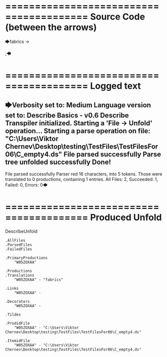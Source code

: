 ========================================
Source Code (between the arrows)
========================================

🡆fabrics -> 

;🡄

========================================
Logged text
========================================

🡆Verbosity set to: Medium
Language version set to: Describe Basics - v0.6
Describe Transpiler initialized.
Starting a 'File -> Unfold' operation...
Starting a parse operation on file: "C:\Users\Viktor Chernev\Desktop\testing\TestFiles\TestFilesFor06\C_empty4.ds"
File parsed successfully
Parse tree unfolded successfully
Done!
------------------------
File parsed successfully
Parser red 16 characters, into 5 tokens.
Those were translated to 0 productions, containing 1 entries.
All Files: 2, Succeeded: 1, Failed: 0, Errors: 0🡄

========================================
Produced Unfold
========================================

DescribeUnfold

    .AllFiles
    .ParsedFiles
    .FailedFiles

    .PrimaryProductions
        "W05ZOXAA" 

    .Productions
    .Translations
        "W05ZOXAA" - "fabrics"

    .Links
        "W05ZOXAA" - 

    .Decorators
        "W05ZOXAA" - 

    .Tildes

    .ProdidFile
        "W05ZOXAA" - "C:\Users\Viktor Chernev\Desktop\testing\TestFiles\TestFilesFor06\C_empty4.ds"

    .ItemidFile
        "W05ZOXAA" - "C:\Users\Viktor Chernev\Desktop\testing\TestFiles\TestFilesFor06\C_empty4.ds"

